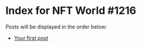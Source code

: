 # Index for NFT World #1216
Posts will be displayed in the order below:

- [Your first post](./001-first.md)

